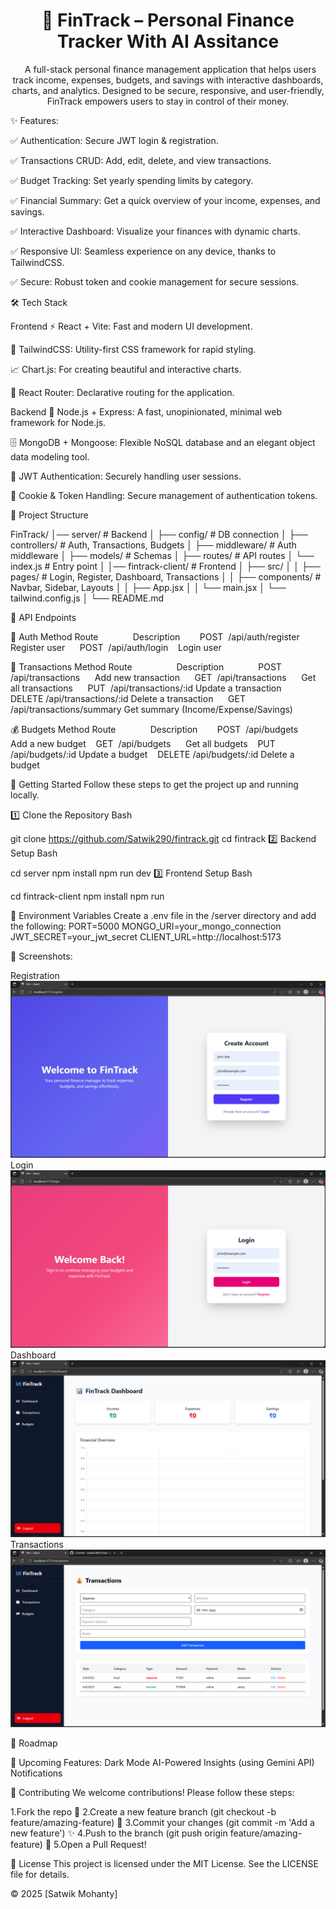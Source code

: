 ﻿<h1 align="center">💸 FinTrack – Personal Finance Tracker With AI Assitance</h1>

<p align="center">
  A full-stack personal finance management application that helps users track income, expenses, budgets, and savings with interactive dashboards, charts, and analytics. Designed to be secure, responsive, and user-friendly, FinTrack empowers users to stay in control of their money.
</p>


✨ Features:

✅ Authentication: Secure JWT login & registration.

✅ Transactions CRUD: Add, edit, delete, and view transactions.

✅ Budget Tracking: Set yearly spending limits by category.

✅ Financial Summary: Get a quick overview of your income, expenses, and savings.

✅ Interactive Dashboard: Visualize your finances with dynamic charts.

✅ Responsive UI: Seamless experience on any device, thanks to TailwindCSS.

✅ Secure: Robust token and cookie management for secure sessions.

🛠️ Tech Stack

Frontend
⚡ React + Vite: Fast and modern UI development.

🎨 TailwindCSS: Utility-first CSS framework for rapid styling.

📈 Chart.js: For creating beautiful and interactive charts.

🧭 React Router: Declarative routing for the application.

Backend
🚀 Node.js + Express: A fast, unopinionated, minimal web framework for Node.js.

🗄️ MongoDB + Mongoose: Flexible NoSQL database and an elegant object data modeling tool.

🔑 JWT Authentication: Securely handling user sessions.

🍪 Cookie & Token Handling: Secure management of authentication tokens.

📂 Project Structure

FinTrack/
│── server/              # Backend
│   ├── config/          # DB connection
│   ├── controllers/     # Auth, Transactions, Budgets
│   ├── middleware/      # Auth middleware
│   ├── models/          # Schemas
│   ├── routes/          # API routes
│   └── index.js         # Entry point
│
│── fintrack-client/     # Frontend
│   ├── src/
│   │   ├── pages/       # Login, Register, Dashboard, Transactions
│   │   ├── components/  # Navbar, Sidebar, Layouts
│   │   ├── App.jsx
│   │   └── main.jsx
│   └── tailwind.config.js
│
└── README.md

🧪 API Endpoints

🔐 Auth
Method	Route             	Description       
POST 	/api/auth/register	Register user     
POST 	/api/auth/login   	Login user       

📝 Transactions
Method	Route                 	Description             
POST	/api/transactions     	Add new transaction     
GET 	/api/transactions     	Get all transactions     
PUT 	/api/transactions/:id	Update a transaction     
DELETE	/api/transactions/:id	Delete a transaction     
GET 	/api/transactions/summary	Get summary (Income/Expense/Savings)

💰 Budgets
Method	Route             	Description       
POST 	/api/budgets     	Add a new budget   
GET 	/api/budgets     	Get all budgets   
PUT 	/api/budgets/:id	Update a budget   
DELETE	/api/budgets/:id	Delete a budget   

🚀 Getting Started
Follow these steps to get the project up and running locally.

1️⃣ Clone the Repository
Bash

git clone https://github.com/Satwik290/fintrack.git
cd fintrack
2️⃣ Backend Setup
Bash

cd server
npm install
npm run dev
3️⃣ Frontend Setup
Bash

cd fintrack-client
npm install
npm run 

🔑 Environment Variables
Create a .env file in the /server directory and add the following:
PORT=5000
MONGO_URI=your_mongo_connection
JWT_SECRET=your_jwt_secret
CLIENT_URL=http://localhost:5173

📸 Screenshots:

Registration
![Learnify Backend Architecture](./assets/signup.png)
Login
![Learnify Backend Architecture](./assets/login%20page.png)
Dashboard
![Learnify Backend Architecture](./assets/Dashboard.png)
Transactions
![Learnify Backend Architecture](./assets/Transaction.png)

📅 Roadmap

🚧 Upcoming Features:
Dark Mode
AI-Powered Insights (using Gemini API)
Notifications

🤝 Contributing
We welcome contributions! Please follow these steps:

1.Fork the repo 🍴
2.Create a new feature branch (git checkout -b feature/amazing-feature) 🌱
3.Commit your changes (git commit -m 'Add a new feature') ✨
4.Push to the branch (git push origin feature/amazing-feature) 🚀
5.Open a Pull Request!

📜 License
This project is licensed under the MIT License. See the LICENSE file for details.

© 2025 [Satwik Mohanty]








